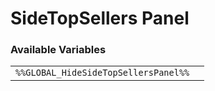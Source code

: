 # SideTopSellers Panel

### Available Variables
|||
|---|---|
| `%%GLOBAL_HideSideTopSellersPanel%%` |
